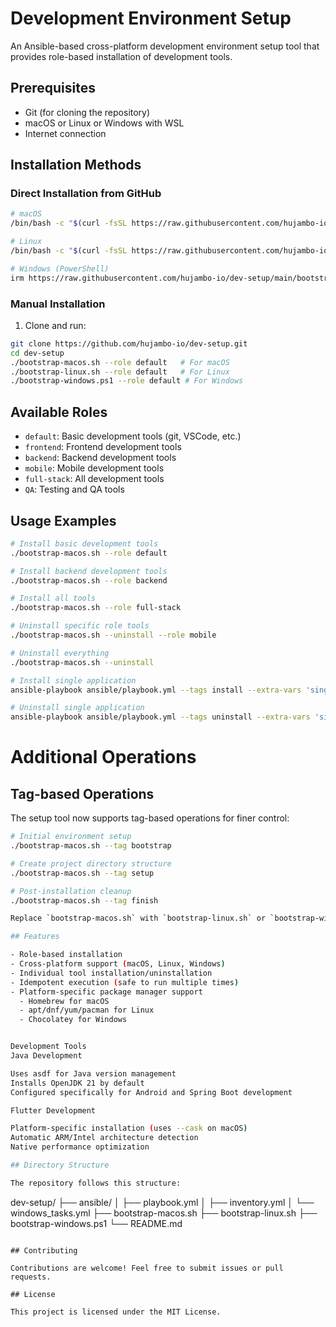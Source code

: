# Development Environment Setup

An Ansible-based cross-platform development environment setup tool that provides role-based installation of development tools.

## Prerequisites

- Git (for cloning the repository)
- macOS or Linux or Windows with WSL
- Internet connection

## Installation Methods

### Direct Installation from GitHub

```bash
# macOS
/bin/bash -c "$(curl -fsSL https://raw.githubusercontent.com/hujambo-io/dev-setup/main/bootstrap-macos.sh)" -- --role default

# Linux
/bin/bash -c "$(curl -fsSL https://raw.githubusercontent.com/hujambo-io/dev-setup/main/bootstrap-linux.sh)" -- --role default

# Windows (PowerShell)
irm https://raw.githubusercontent.com/hujambo-io/dev-setup/main/bootstrap-windows.ps1 | iex; bootstrap-windows --role default
```

### Manual Installation

1. Clone and run:
```bash
git clone https://github.com/hujambo-io/dev-setup.git
cd dev-setup
./bootstrap-macos.sh --role default   # For macOS
./bootstrap-linux.sh --role default   # For Linux
./bootstrap-windows.ps1 --role default # For Windows
```

## Available Roles

- `default`: Basic development tools (git, VSCode, etc.)
- `frontend`: Frontend development tools
- `backend`: Backend development tools
- `mobile`: Mobile development tools
- `full-stack`: All development tools
- `QA`: Testing and QA tools

## Usage Examples

```bash
# Install basic development tools
./bootstrap-macos.sh --role default

# Install backend development tools
./bootstrap-macos.sh --role backend

# Install all tools
./bootstrap-macos.sh --role full-stack

# Uninstall specific role tools
./bootstrap-macos.sh --uninstall --role mobile

# Uninstall everything
./bootstrap-macos.sh --uninstall

# Install single application
ansible-playbook ansible/playbook.yml --tags install --extra-vars 'single_app=visual-studio-code'

# Uninstall single application
ansible-playbook ansible/playbook.yml --tags uninstall --extra-vars 'single_app=visual-studio-code'
```
# Additional Operations

## Tag-based Operations
The setup tool now supports tag-based operations for finer control:

```bash
# Initial environment setup
./bootstrap-macos.sh --tag bootstrap

# Create project directory structure
./bootstrap-macos.sh --tag setup

# Post-installation cleanup
./bootstrap-macos.sh --tag finish

Replace `bootstrap-macos.sh` with `bootstrap-linux.sh` or `bootstrap-windows.ps1` as needed.

## Features

- Role-based installation
- Cross-platform support (macOS, Linux, Windows)
- Individual tool installation/uninstallation
- Idempotent execution (safe to run multiple times)
- Platform-specific package manager support
  - Homebrew for macOS
  - apt/dnf/yum/pacman for Linux
  - Chocolatey for Windows


Development Tools
Java Development

Uses asdf for Java version management
Installs OpenJDK 21 by default
Configured specifically for Android and Spring Boot development

Flutter Development

Platform-specific installation (uses --cask on macOS)
Automatic ARM/Intel architecture detection
Native performance optimization

## Directory Structure

The repository follows this structure:
```
dev-setup/
├── ansible/
│   ├── playbook.yml
│   ├── inventory.yml
│   └── windows_tasks.yml
├── bootstrap-macos.sh
├── bootstrap-linux.sh
├── bootstrap-windows.ps1
└── README.md
```

## Contributing

Contributions are welcome! Feel free to submit issues or pull requests.

## License

This project is licensed under the MIT License.
